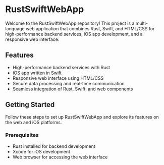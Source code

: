 # RustSwiftWebApp

Welcome to the RustSwiftWebApp repository! This project is a multi-language web application that combines Rust, Swift, and HTML/CSS for high-performance backend services, iOS app development, and a responsive web interface.

## Features

- High-performance backend services with Rust
- iOS app written in Swift
- Responsive web interface using HTML/CSS
- Secure data processing and real-time communication
- Seamless integration of Rust, Swift, and web components

## Getting Started

Follow these steps to set up RustSwiftWebApp and explore its features on the web and iOS platforms.

### Prerequisites

- Rust installed for backend development
- Xcode for iOS development
- Web browser for accessing the web interface
